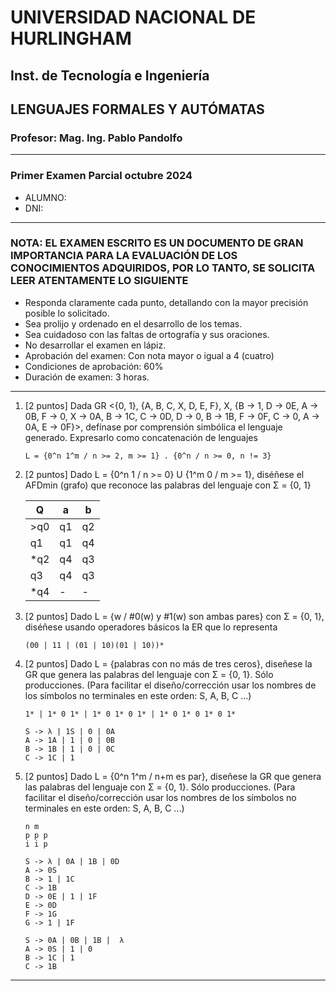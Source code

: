 # UNIVERSIDAD NACIONAL DE HURLINGHAM

## Inst. de Tecnología e Ingeniería

## LENGUAJES FORMALES Y AUTÓMATAS

### Profesor: Mag. Ing. Pablo Pandolfo

---

### Primer Examen Parcial octubre 2024

* ALUMNO:  
* DNI:

---

### NOTA: EL EXAMEN ESCRITO ES UN DOCUMENTO DE GRAN IMPORTANCIA PARA LA EVALUACIÓN DE LOS CONOCIMIENTOS ADQUIRIDOS, POR LO TANTO, SE SOLICITA LEER ATENTAMENTE LO SIGUIENTE

* Responda claramente cada punto, detallando con la mayor precisión posible lo solicitado.
* Sea prolijo y ordenado en el desarrollo de los temas.
* Sea cuidadoso con las faltas de ortografía y sus oraciones.
* No desarrollar el examen en lápiz.
* Aprobación del examen: Con nota mayor o igual a 4 (cuatro)
* Condiciones de aprobación: 60%
* Duración de examen: 3 horas.

---

1. [2 puntos] Dada GR <{0, 1}, {A, B, C, X, D, E, F}, X, {B -> 1, D -> 0E, A -> 0B, F -> 0, X -> 0A, B -> 1C, C -> 0D, D -> 0, B -> 1B, F -> 0F, C -> 0, A -> 0A, E -> 0F}>, defínase por comprensión simbólica el lenguaje generado. Expresarlo como concatenación de lenguajes

	```plain
	L = {0^n 1^m / n >= 2, m >= 1} . {0^n / n >= 0, n != 3}
	```

1. [2 puntos] Dado L = {0^n 1 / n >= 0} U {1^m 0 / m >= 1}, diséñese el AFDmin (grafo) que reconoce las palabras del lenguaje con Σ = {0, 1}

	| Q | a | b |
	| -- | -- | -- |
	| >q0 | q1 | q2 |
	| q1  | q1 | q4 |
	| *q2 | q4 | q3 |
	| q3  | q4 | q3 |
	| *q4 | -  | -  |

1. [2 puntos] Dado L = {w / #0(w) y #1(w) son ambas pares} con Σ = {0, 1}, diséñese usando operadores básicos la ER que lo representa

	```plain
	(00 | 11 | (01 | 10)(01 | 10))*
	```

1. [2 puntos] Dado L = {palabras con no más de tres ceros}, diseñese la GR que genera las palabras del lenguaje con Σ = {0, 1}. Sólo producciones. (Para facilitar el diseño/corrección usar los nombres de los símbolos no terminales en este orden: S, A, B, C ...)

	```plain
	1* | 1* 0 1* | 1* 0 1* 0 1* | 1* 0 1* 0 1* 0 1*

	S -> λ | 1S | 0 | 0A
	A -> 1A | 1 | 0 | 0B
	B -> 1B | 1 | 0 | 0C
	C -> 1C | 1
	```

1. [2 puntos] Dado L = {0^n 1^m / n+m es par}, diseñese la GR que genera las palabras del lenguaje con Σ = {0, 1}. Sólo producciones. (Para facilitar el diseño/corrección usar los nombres de los símbolos no terminales en este orden: S, A, B, C ...)

	```plain
	n m
	p p p
	i i p

	S -> λ | 0A | 1B | 0D
	A -> 0S
	B -> 1 | 1C
	C -> 1B
	D -> 0E | 1 | 1F
	E -> 0D
	F -> 1G
	G -> 1 | 1F

	S -> 0A | 0B | 1B |  λ 
	A -> 0S | 1 | 0
	B -> 1C | 1
	C -> 1B

	```

---

